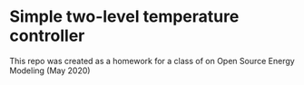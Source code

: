 # Simple two-level temperature controller

This repo was created as a homework for a class of on Open Source Energy Modeling (May 2020)

